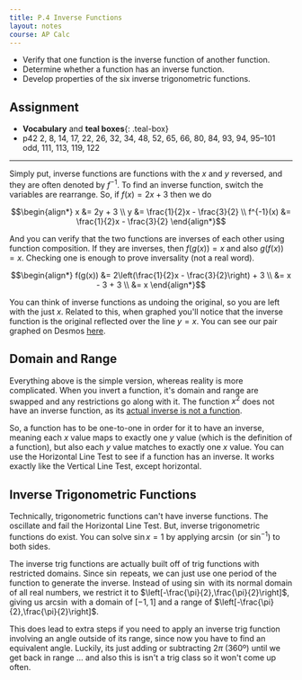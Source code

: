 ```yaml
---
title: P.4 Inverse Functions
layout: notes
course: AP Calc
---
```


- Verify that one function is the inverse function of another function.
- Determine whether a function has an inverse function.
- Develop properties of the six inverse trigonometric functions.

## Assignment

- **Vocabulary** and **teal boxes**{: .teal-box}
- p42 2, 8, 14, 17, 22, 26, 32, 34, 48, 52, 65, 66, 80, 84, 93, 94, 95–101 odd, 111, 113, 119, 122

---

Simply put, inverse functions are functions with the $x$ and $y$ reversed, and they are often denoted by $f^{-1}$. To find an inverse function, switch the variables are rearrange. So, if $f(x) = 2x + 3$ then we do

$$\begin{align*}
        x &=           2y + 3 \\
        y &= \frac{1}{2}x - \frac{3}{2} \\
f^{-1}(x) &= \frac{1}{2}x - \frac{3}{2}
\end{align*}$$

And you can verify that the two functions are inverses of each other using function composition. If they are inverses, then $f(g(x)) = x$ and also $g(f(x)) = x$. Checking one is enough to prove inversality (not a real word).

$$\begin{align*}
f(g(x)) &= 2\left(\frac{1}{2}x - \frac{3}{2}\right) + 3 \\
        &= x - 3 + 3 \\
        &= x
\end{align*}$$

You can think of inverse functions as undoing the original, so you are left with the just $x$. Related to this, when graphed you'll notice that the inverse function is the original reflected over the line $y=x$. You can see our pair graphed on Desmos [here](https://www.desmos.com/calculator/fv9rgwo6fa).

## Domain and Range

Everything above is the simple version, whereas reality is more complicated. When you invert a function, it's domain and range are swapped and any restrictions go along with it. The function $x^2$ does not have an inverse function, as its [actual inverse is not a function](https://www.desmos.com/calculator/tiygqoykan).

So, a function has to be one-to-one in order for it to have an inverse, meaning each $x$ value maps to exactly one $y$ value (which is the definition of a function), but also each $y$ value matches to exactly one $x$ value. You can use the Horizontal Line Test to see if a function has an inverse. It works exactly like the Vertical Line Test, except horizontal.

## Inverse Trigonometric Functions

Technically, trigonometric functions can't have inverse functions. The oscillate and fail the Horizontal Line Test. But, inverse trigonometric functions do exist. You can solve $\sin x = 1$ by applying $\arcsin$ (or $\sin^{-1}$) to both sides.

The inverse trig functions are actually built off of trig functions with restricted domains. Since $\sin$ repeats, we can just use one period of the function to generate the inverse. Instead of using $\sin$ with its normal domain of all real numbers, we restrict it to $\left[-\frac{\pi}{2},\frac{\pi}{2}\right]$, giving us $\arcsin$ with a domain of $[-1,1]$ and a range of $\left[-\frac{\pi}{2},\frac{\pi}{2}\right]$.

This does lead to extra steps if you need to apply an inverse trig function involving an angle outside of its range, since now you have to find an equivalent angle. Luckily, its just adding or subtracting $2\pi$ (360º) until we get back in range ... and also this is isn't a trig class so it won't come up often.
